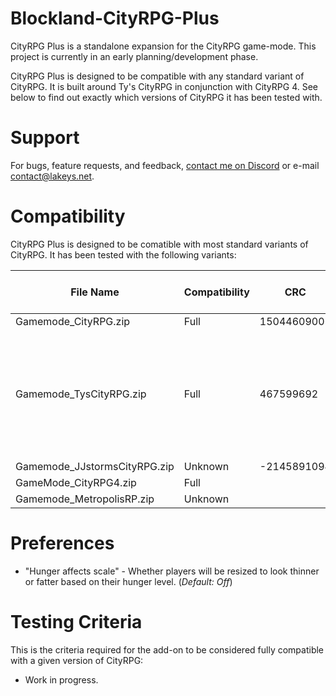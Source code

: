 # Blockland-CityRPG-Plus
CityRPG Plus is a standalone expansion for the CityRPG game-mode. This project is currently in an early planning/development phase.

CityRPG Plus is designed to be compatible with any standard variant of CityRPG. It is built around Ty's CityRPG in conjunction with CityRPG 4. See below to find out exactly which versions of CityRPG it has been tested with.

# Support
For bugs, feature requests, and feedback, [contact me on Discord](https://discord.gg/s3vCQba) or e-mail contact@lakeys.net.

# Compatibility
CityRPG Plus is designed to be comatible with most standard variants of CityRPG. It has been tested with the following variants:

File Name               | Compatibility | CRC              | Latest v. Tested | Other Notes
----------------------- | ------------- | ---------------- | ---------------- |----------------------- |
Gamemode_CityRPG.zip    | Full          | 1504460900       | N/A              |
Gamemode_TysCityRPG.zip | Full          | 467599692        | N/A              | **Beware, Ty's mod contains known exploits. Make sure you're using the fixed version (check description.txt to verify)**
Gamemode_JJstormsCityRPG.zip  | Unknown | -2145891094      | N/A              |                        |
GameMode_CityRPG4.zip   | Full          |                  | N/A              |                        |
Gamemode_MetropolisRP.zip | Unknown     |                  | N/A              |                        |

# Preferences
- "Hunger affects scale" - Whether players will be resized to look thinner or fatter based on their hunger level. (*Default: Off*)

# Testing Criteria
This is the criteria required for the add-on to be considered fully compatible with a given version of CityRPG:
- Work in progress.
